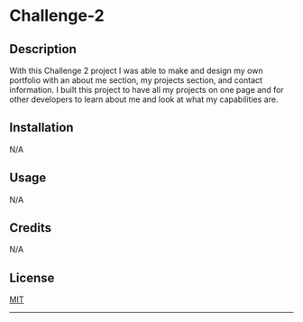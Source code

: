 # Challenge-2

## Description

With this Challenge 2 project I was able to make and design my own portfolio with an about me section, my projects section, and contact information. I built this project to have all my projects on one page and for other developers to learn about me and look at what my capabilities are.

## Installation

N/A

## Usage

N/A

## Credits

N/A

## License

[MIT](https://choosealicense.com/licenses/mit/)

---
